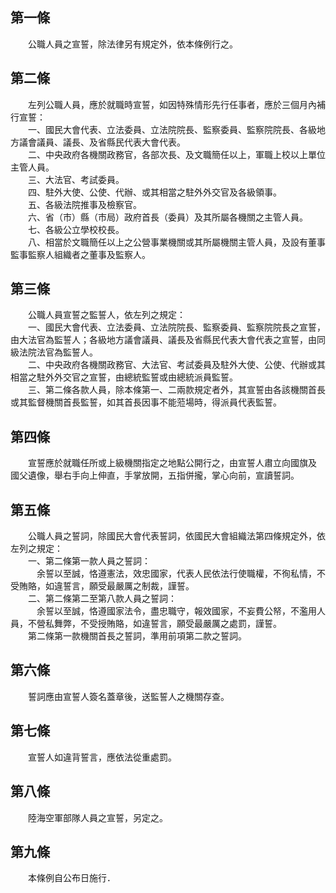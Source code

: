 第一條 
-------
　　公職人員之宣誓，除法律另有規定外，依本條例行之。  


第二條 
-------
　　左列公職人員，應於就職時宣誓，如因特殊情形先行任事者，應於三個月內補行宣誓：  
　　一、國民大會代表、立法委員、立法院院長、監察委員、監察院院長、各級地方議會議員、議長、及省縣民代表大會代表。  
　　二、中央政府各機關政務官，各部次長、及文職簡任以上，軍職上校以上單位主管人員。  
　　三、大法官、考試委員。  
　　四、駐外大使、公使、代辦、或其相當之駐外外交官及各級領事。  
　　五、各級法院推事及檢察官。  
　　六、省（市）縣（市局）政府首長（委員）及其所屬各機關之主管人員。  
　　七、各級公立學校校長。  
　　八、相當於文職簡任以上之公營事業機關或其所屬機關主管人員，及設有董事監事監察人組織者之董事及監察人。  


第三條 
-------
　　公職人員宣誓之監誓人，依左列之規定：  
　　一、國民大會代表、立法委員、立法院院長、監察委員、監察院院長之宣誓，由大法官為監誓人；各級地方議會議員、議長及省縣民代表大會代表之宣誓，由同級法院法官為監誓人。  
　　二、中央政府各機關政務官、大法官、考試委員及駐外大使、公使、代辦或其相當之駐外外交官之宣誓，由總統監誓或由總統派員監誓。  
　　三、第二條各款人員，除本條第一、二兩款規定者外，其宣誓由各該機關首長或其監督機關首長監誓，如其首長因事不能蒞場時，得派員代表監誓。  


第四條 
-------
　　宣誓應於就職任所或上級機關指定之地點公開行之，由宣誓人肅立向國旗及　國父遺像，舉右手向上伸直，手掌放開，五指併攏，掌心向前，宣讀誓詞。  


第五條 
-------
　　公職人員之誓詞，除國民大會代表誓詞，依國民大會組織法第四條規定外，依左列之規定：  
　　一、第二條第一款人員之誓詞：  
　　　余誓以至誠，恪遵憲法，效忠國家，代表人民依法行使職權，不徇私情，不受賄賂，如違誓言，願受最嚴厲之制裁，謹誓。  
　　二、第二條第二至第八款人員之誓詞：  
　　　余誓以至誠，恪遵國家法令，盡忠職守，報效國家，不妄費公帑，不濫用人員，不營私舞弊，不受授賄賂，如違誓言，願受最嚴厲之處罰，謹誓。  
　　第二條第一款機關首長之誓詞，準用前項第二款之誓詞。  


第六條 
-------
　　誓詞應由宣誓人簽名蓋章後，送監誓人之機關存查。  


第七條 
-------
　　宣誓人如違背誓言，應依法從重處罰。  


第八條 
-------
　　陸海空軍部隊人員之宣誓，另定之。  


第九條 
-------
　　本條例自公布日施行．